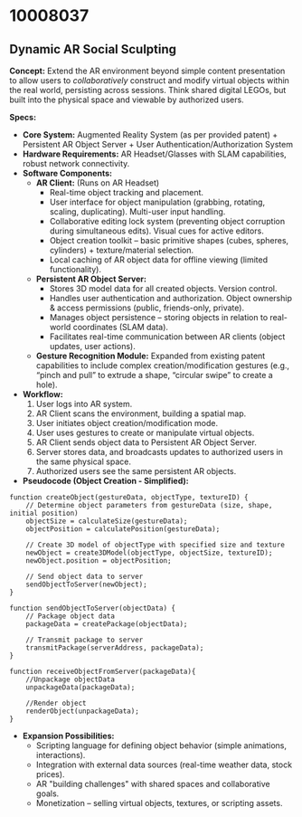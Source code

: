 # 10008037

## Dynamic AR Social Sculpting

**Concept:** Extend the AR environment beyond simple content presentation to allow users to *collaboratively* construct and modify virtual objects within the real world, persisting across sessions. Think shared digital LEGOs, but built into the physical space and viewable by authorized users.

**Specs:**

*   **Core System:**  Augmented Reality System (as per provided patent) + Persistent AR Object Server + User Authentication/Authorization System
*   **Hardware Requirements:** AR Headset/Glasses with SLAM capabilities, robust network connectivity.
*   **Software Components:**
    *   **AR Client:** (Runs on AR Headset)
        *   Real-time object tracking and placement.
        *   User interface for object manipulation (grabbing, rotating, scaling, duplicating).  Multi-user input handling.
        *   Collaborative editing lock system (preventing object corruption during simultaneous edits).  Visual cues for active editors.
        *   Object creation toolkit – basic primitive shapes (cubes, spheres, cylinders) +  texture/material selection.
        *   Local caching of AR object data for offline viewing (limited functionality).
    *   **Persistent AR Object Server:**
        *   Stores 3D model data for all created objects.  Version control.
        *   Handles user authentication and authorization.  Object ownership & access permissions (public, friends-only, private).
        *   Manages object persistence – storing objects in relation to real-world coordinates (SLAM data).
        *   Facilitates real-time communication between AR clients (object updates, user actions).
    *   **Gesture Recognition Module:** Expanded from existing patent capabilities to include complex creation/modification gestures (e.g., “pinch and pull” to extrude a shape, “circular swipe” to create a hole).
*   **Workflow:**
    1.  User logs into AR system.
    2.  AR Client scans the environment, building a spatial map.
    3.  User initiates object creation/modification mode.
    4.  User uses gestures to create or manipulate virtual objects.
    5.  AR Client sends object data to Persistent AR Object Server.
    6.  Server stores data, and broadcasts updates to authorized users in the same physical space.
    7.  Authorized users see the same persistent AR objects.
*   **Pseudocode (Object Creation - Simplified):**

```
function createObject(gestureData, objectType, textureID) {
    // Determine object parameters from gestureData (size, shape, initial position)
    objectSize = calculateSize(gestureData);
    objectPosition = calculatePosition(gestureData);

    // Create 3D model of objectType with specified size and texture
    newObject = create3DModel(objectType, objectSize, textureID);
    newObject.position = objectPosition;

    // Send object data to server
    sendObjectToServer(newObject);
}

function sendObjectToServer(objectData) {
    // Package object data
    packageData = createPackage(objectData);

    // Transmit package to server
    transmitPackage(serverAddress, packageData);
}

function receiveObjectFromServer(packageData){
    //Unpackage objectData
    unpackageData(packageData);

    //Render object
    renderObject(unpackageData);
}
```

*   **Expansion Possibilities:**
    *   Scripting language for defining object behavior (simple animations, interactions).
    *   Integration with external data sources (real-time weather data, stock prices).
    *   AR "building challenges" with shared spaces and collaborative goals.
    *   Monetization – selling virtual objects, textures, or scripting assets.